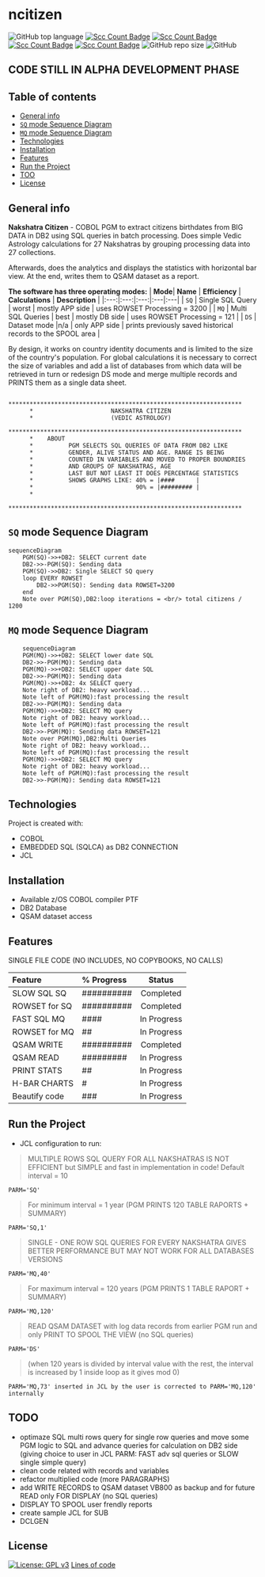 # ncitizen

![GitHub top language](https://img.shields.io/github/languages/top/pak-center/ncitizen?style=plastic)
[![Scc Count Badge](https://sloc.xyz/github/pak-center/ncitizen/)](https://github.com/pak-center/ncitizen/)
[![Scc Count Badge](https://sloc.xyz/github/pak-center/ncitizen/?category=code)](https://github.com/pak-center/ncitizen/)
[![Scc Count Badge](https://sloc.xyz/github/pak-center/ncitizen/?category=comments)](https://github.com/pak-center/ncitizen/)
[![Scc Count Badge](https://sloc.xyz/github/pak-center/ncitizen/?category=blanks)](https://github.com/pak-center/ncitizen/)
![GitHub repo size](https://img.shields.io/github/repo-size/pak-center/ncitizen?style=plastic)
![GitHub](https://img.shields.io/github/license/pak-center/ncitizen?style=plastic)

## CODE STILL IN ALPHA DEVELOPMENT PHASE

## Table of contents

* [General info](#general-info)
* [`SQ` mode Sequence Diagram](#sq-mode-sequence-diagram)
* [`MQ` mode Sequence Diagram](#mq-mode-sequence-diagram)
* [Technologies](#technologies)
* [Installation](#installation)
* [Features](#features)
* [Run the Project](#run-the-project)
* [TOO](#todo)
* [License](#license)

## General info

**Nakshatra Citizen** - COBOL PGM to extract citizens birthdates from BIG DATA in DB2 using SQL queries in batch processing.
Does simple Vedic Astrology calculations for 27 Nakshatras by grouping processing data into 27 collections.

Afterwards, does the analytics and displays the statistics with horizontal bar view. At the end, writes them to QSAM dataset as a report.

**The software has three operating modes:**
| **Mode**| **Name** | **Efficiency** | **Calculations** | **Description** |
|:---:|:---:|:---:|:---|:---|
| `SQ` | Single SQL Query | worst | mostly APP side | uses ROWSET Processing = 3200 |
| `MQ` | Multi SQL Queries | best | mostly DB side | uses ROWSET Processing = 121 |
| `DS` | Dataset mode |n/a | only APP side | prints previously saved historical records to the SPOOL area |

By design, it works on country identity documents and is limited to the size of the country's population. For global calculations it is necessary to correct the size of variables and add a list of databases from which data will be retrieved in turn or redesign DS mode and merge multiple records and PRINTS them as a single data sheet.

```cobol
      ******************************************************************
      *                      NAKSHATRA CITIZEN
      *                      (VEDIC ASTROLOGY)
      ******************************************************************
      *    ABOUT
      *          PGM SELECTS SQL QUERIES OF DATA FROM DB2 LIKE
      *          GENDER, ALIVE STATUS AND AGE. RANGE IS BEING
      *          COUNTED IN VARIABLES AND MOVED TO PROPER BOUNDRIES
      *          AND GROUPS OF NAKSHATRAS, AGE
      *          LAST BUT NOT LEAST IT DOES PERCENTAGE STATISTICS
      *          SHOWS GRAPHS LIKE: 40% = |####      |
      *                             90% = |######### |
      *
      ******************************************************************
```

## `SQ` mode Sequence Diagram

```mermaid
sequenceDiagram
    PGM(SQ)->>+DB2: SELECT current date
    DB2->>-PGM(SQ): Sending data
    PGM(SQ)->>DB2: Single SELECT SQ query
    loop EVERY ROWSET
        DB2->>PGM(SQ): Sending data ROWSET=3200
    end
    Note over PGM(SQ),DB2:loop iterations = <br/> total citizens / 1200
```

## `MQ` mode Sequence Diagram

```mermaid
    sequenceDiagram
    PGM(MQ)->>+DB2: SELECT lower date SQL
    DB2->>-PGM(MQ): Sending data
    PGM(MQ)->>+DB2: SELECT upper date SQL
    DB2->>-PGM(MQ): Sending data
    PGM(MQ)->>+DB2: 4x SELECT query
    Note right of DB2: heavy workload...
    Note left of PGM(MQ):fast processing the result
    DB2->>-PGM(MQ): Sending data
    PGM(MQ)->>+DB2: SELECT MQ query
    Note right of DB2: heavy workload...
    Note left of PGM(MQ):fast processing the result
    DB2->>-PGM(MQ): Sending data ROWSET=121
    Note over PGM(MQ),DB2:Multi Queries
    Note right of DB2: heavy workload...
    Note left of PGM(MQ):fast processing the result
    PGM(MQ)->>+DB2: SELECT MQ query
    Note right of DB2: heavy workload...
    Note left of PGM(MQ):fast processing the result
    DB2->>-PGM(MQ): Sending data ROWSET=121    
```

## Technologies

Project is created with:

* COBOL
* EMBEDDED SQL (SQLCA) as DB2 CONNECTION
* JCL

## Installation

* Available z/OS COBOL compiler PTF
* DB2 Database
* QSAM dataset access

## Features

SINGLE FILE CODE (NO INCLUDES, NO COPYBOOKS, NO CALLS)

| Feature       | % Progress | Status      |
| :---          | :---       | :---:       |
| SLOW SQL SQ   | ########## | Completed   |
| ROWSET for SQ | ########## | Completed   |
| FAST SQL MQ   | ####       | In Progress |
| ROWSET for MQ | ##         | In Progress |
| QSAM WRITE    | ########## | Completed   |
| QSAM READ     | #########  | In Progress |
| PRINT STATS   | ##         | In Progress |
| H-BAR CHARTS  | #          | In Progress |
| Beautify code | ###        | In Progress |

## Run the Project

* JCL configuration to run:

> MULTIPLE ROWS SQL QUERY FOR ALL NAKSHATRAS IS NOT EFFICIENT but SIMPLE and fast in implementation in code!
> Default interval = 10

```jcl
PARM='SQ'
```

> For minimum interval = 1 year (PGM PRINTS 120 TABLE RAPORTS + SUMMARY)

```jcl
PARM='SQ,1'
```

> SINGLE - ONE ROW SQL QUERIES FOR EVERY NAKSHATRA GIVES BETTER PERFORMANCE BUT MAY NOT WORK FOR ALL DATABASES VERSIONS

```jcl
PARM='MQ,40'
```

> For maximum interval = 120 years (PGM PRINTS 1 TABLE RAPORT + SUMMARY)

```jcl
PARM='MQ,120'
```

> READ QSAM DATASET with log data records from earlier PGM run and only PRINT TO SPOOL THE VIEW (no SQL queries)

```jcl
PARM='DS'
```

> (when 120 years is divided by interval value with the rest, the interval is increased by 1 inside loop as it gives mod 0)

```jcl
PARM='MQ,73' inserted in JCL by the user is corrected to PARM='MQ,120' internally
```

## TODO

* optimaze SQL multi rows query for single row queries and move some PGM logic to SQL and advance queries for calculation on DB2 side (giving choice to user in JCL PARM: FAST adv sql queries or SLOW single simple query)
* clean code related with records and variables
* refactor multiplied code (more PARAGRAPHS)
* add WRITE RECORDS to QSAM dataset VB800 as backup and for future READ only FOR DISPLAY (no SQL queries)
* DISPLAY TO SPOOL user frendly reports
* create sample JCL for SUB
* DCLGEN

## License

[![License: GPL v3](https://img.shields.io/badge/License-GPLv3-blue.svg)](https://www.gnu.org/licenses/gpl-3.0)
[Lines of code](https://img.shields.io/tokei/lines/github/pak-center/ncitizen?label=total%20lines%20of%20code&style=plastic)

